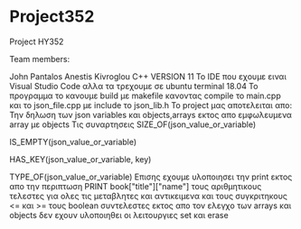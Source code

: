 # Project352
Project HY352

Team members:

John Pantalos
Anestis Kivroglou
C++ VERSION 11
Το IDE που εχουμε ειναι Visual Studio Code αλλα τα τρεχουμε σε ubuntu terminal 18.04 
Το προγραμμα το κανουμε build με makefile κανοντας compile το main.cpp και το json_file.cpp με include το json_lib.h
To project μας αποτελειται απο:
Την δηλωση των json variables και objects,arrays εκτος απο εμφωλευμενα array με objects
Tις συναρτησεις 
 SIZE_OF(json_value_or_variable)
 
 IS_EMPTY(json_value_or_variable)

 HAS_KEY(json_value_or_variable, key)

 TYPE_OF(json_value_or_variable) 
 Επισης εχουμε υλοποιησει την print εκτος απο την περιπτωση PRINT book["title"]["name"] 
 τους αριθμητικους τελεστες για ολες τις μεταβλητες και αντικειμενα και τους συγκριτηκους <=  και >= 
 τους boolean συντελεστες εκτος απο τον ελεγχο των arrays και objects
 δεν εχουν υλοποιηθει οι λειτουργιες set και erase
 
 
 
